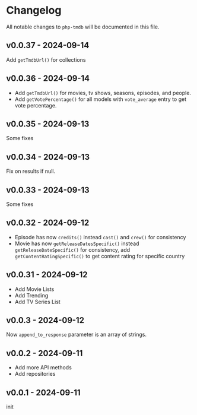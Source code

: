 # Changelog

All notable changes to `php-tmdb` will be documented in this file.

## v0.0.37 - 2024-09-14

Add `getTmdbUrl()` for collections

## v0.0.36 - 2024-09-14

- Add `getTmdbUrl()` for movies, tv shows, seasons, episodes, and people.
- Add `getVotePercentage()` for all models with `vote_average` entry to get vote percentage.

## v0.0.35 - 2024-09-13

Some fixes

## v0.0.34 - 2024-09-13

Fix on results if null.

## v0.0.33 - 2024-09-13

Some fixes

## v0.0.32 - 2024-09-12

- Episode has now `credits()` instead `cast()` and `crew()` for consistency
- Movie has now `getReleaseDatesSpecific()` instead `getReleaseDateSpecific()` for consistency, add `getContentRatingSpecific()` to get content rating for specific country

## v0.0.31 - 2024-09-12

- Add Movie Lists
- Add Trending
- Add TV Series List

## v0.0.3 - 2024-09-12

Now `append_to_response` parameter is an array of strings.

## v0.0.2 - 2024-09-11

- Add more API methods
- Add repositories

## v0.0.1 - 2024-09-11

init
